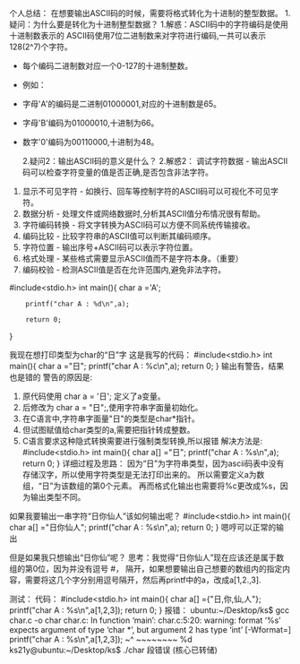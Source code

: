 个人总结：
	在想要输出ASCII码的时候，需要将格式转化为十进制的整型数据。
	1.疑问：为什么要是转化为十进制整型数据？
	1.解惑：ASCII码中的字符编码是使用十进制数表示的
ASCII码使用7位二进制数来对字符进行编码,一共可以表示128(2^7)个字符。
- 每个编码二进制数对应一个0-127的十进制整数。
- 例如：
- 字母'A'的编码是二进制01000001,对应的十进制数是65。
- 字母'B'编码为01000010,十进制为66。
- 数字'0'编码为00110000,十进制为48。

	2.疑问2：输出ASCII码的意义是什么？
	2.解惑2：
调试字符数据 - 输出ASCII码可以检查字符变量的值是否正确,是否包含非法字符。
1. 显示不可见字符 - 如换行、回车等控制字符的ASCII码可以可视化不可见字符。
2. 数据分析 - 处理文件或网络数据时,分析其ASCII值分布情况很有帮助。
3. 字符编码转换 - 将文字转换为ASCII码可以方便不同系统传输接收。
4. 编码比较 - 比较字符串的ASCII值可以判断其编码顺序。
5. 字符位置 - 输出序号+ASCII码可以表示字符位置。
6. 格式处理 - 某些格式需要显示ASCII值而不是字符本身。（重要）
7. 编码校验 - 检测ASCII值是否在允许范围内,避免非法字符。

#include<stdio.h>
int main(){
        char a ='A';

        printf("char A : %d\n",a);

        return 0;


}

我现在想打印类型为char的“日”字
这是我写的代码：
#include<stdio.h>
int main(){
        char a ="日";
		printf("char A : %c\n",a);
		return 0;
}
输出有警告，结果也是错的
警告的原因是:

1. 原代码使用 char a = '日'; 定义了a变量。
2. 后修改为 char a = "日";,使用字符串字面量初始化。
3. 在C语言中,字符串字面量"日"的类型是char*指针。
4. 但试图赋值给char类型的a,需要把指针转成整数。
5. C语言要求这种隐式转换需要进行强制类型转换,所以报错
解决方法是:
#include<stdio.h>
int main(){
        char a[] ="日";
        printf("char A : %s\n",a);
        return 0;
}
详细过程及思路：
	因为“日”为字符串类型，因为ascii码表中没有存储汉字，所以使用字符类型是无法打印出来的。
	所以需要定义a为数组，“日”为该数组的第0个元素。
	再而格式化输出也需要将%c更改成%s，因为输出类型不同。


如果我要输出一串字符“日你仙人”该如何输出呢？
#include<stdio.h>
int main(){
        char a[] ="日你仙人";
        printf("char A : %s\n",a);
        return 0;
}
嗯哼可以正常的输出

但是如果我只想输出“日你仙”呢？
思考：我觉得“日你仙人”现在应该还是属于数组的第0位，因为并没有逗号 #，
隔开，如果想要输出自己想要的数组内的指定内容，需要将这几个字分别用逗号隔开，然后再printf中的a，改成a[1,2.,3].

测试：
代码：
#include<stdio.h>
int main(){
        char a[] ={"日,你,仙,人"};
        printf("char A : %s\n",a[1,2,3]);
        return 0;
}
报错：
ubuntu:~/Desktop/ks$ gcc char.c -o char
char.c: In function ‘main’:
char.c:5:20: warning: format ‘%s’ expects argument of type ‘char *’, but argument 2 has type ‘int’ [-Wformat=]
  printf("char A : %s\n",a[1,2,3]);
                   ~^    ~~~~~~~~
                   %d
ks21y@ubuntu:~/Desktop/ks$ ./char
段错误 (核心已转储)

